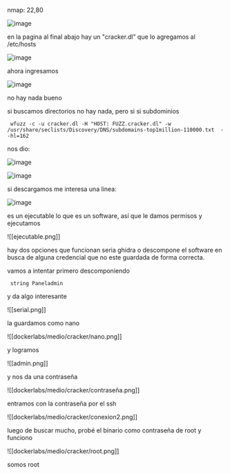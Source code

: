 nmap: 22,80

![image](https://github.com/user-attachments/assets/d1cc6252-cf61-4d24-a732-3abe3ca0efd3)

en la pagina al final abajo hay un "cracker.dl"  que lo agregamos al /etc/hosts

![image](https://github.com/user-attachments/assets/153943c0-e94f-44ba-a48b-3c04591585cd)

ahora ingresamos

![image](https://github.com/user-attachments/assets/9a79dfd6-f078-45ec-bb28-174ad044f28e)

no hay nada bueno

si buscamos directorios no hay nada, pero si si subdominios

     wfuzz -c -u cracker.dl -H "HOST: FUZZ.cracker.dl" -w /usr/share/seclists/Discovery/DNS/subdomains-top1million-110000.txt  --hl=162

nos dio: 

![image](https://github.com/user-attachments/assets/bdacec94-0d7f-4c53-9865-c3d6e559eed1)

![image](https://github.com/user-attachments/assets/865ce8e2-e7d4-4e01-bdca-4de84368367b)

si descargamos me interesa una linea:

![image](https://github.com/user-attachments/assets/0390375a-f62d-4ee2-bc81-27373055b2fa)

es un ejecutable lo que es un software, así que le damos permisos y ejecutamos

![[ejecutable.png]]

hay dos opciones que funcionan seria ghidra o descompone el software en busca de alguna credencial que no este guardada de forma correcta.

vamos a intentar primero descomponiendo

     string Paneladmin

y da algo interesante 

![[serial.png]]

la guardamos como nano

![[dockerlabs/medio/cracker/nano.png]]

y logramos

![[admin.png]]

y nos da una contraseña

![[dockerlabs/medio/cracker/contraseña.png]]

entramos con la contraseña por el ssh


![[dockerlabs/medio/cracker/conexion2.png]]

luego de buscar mucho, probé el binario  como contraseña de root y funciono

![[dockerlabs/medio/cracker/root.png]]

somos root
